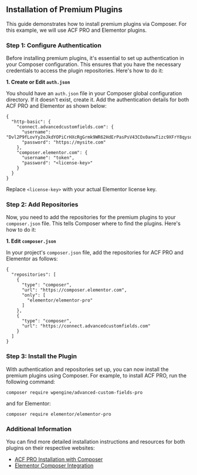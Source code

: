 ## Installation of Premium Plugins

This guide demonstrates how to install premium plugins via Composer. For this example, we will use ACF PRO and Elementor plugins.

### Step 1: Configure Authentication

Before installing premium plugins, it's essential to set up authentication in your Composer configuration. This ensures that you have the necessary credentials to access the plugin repositories. Here's how to do it:

**1. Create or Edit `auth.json`**

You should have an `auth.json` file in your Composer global configuration directory. If it doesn't exist, create it. Add the authentication details for both ACF PRO and Elementor as shown below:

```shell
{
  "http-basic": {
    "connect.advancedcustomfields.com": {
      "username": "Dvl2P9fLovYy2oJkdYOPiCrHXcRgGrmk9WR62HdErPasPsV43COx0anwTizc9XFrY8qysqqZ",
      "password": "https://mysite.com"
    },
    "composer.elementor.com": {
      "username": "token",
      "password": "<license-key>"
    }
  }
}
```

Replace `<license-key>` with your actual Elementor license key.

### Step 2: Add Repositories

Now, you need to add the repositories for the premium plugins to your `composer.json` file. This tells Composer where to find the plugins. Here's how to do it:

**1. Edit `composer.json`**

In your project's `composer.json` file, add the repositories for ACF PRO and Elementor as follows:

```shell
{
  "repositories": [
    {
      "type": "composer",
      "url": "https://composer.elementor.com",
      "only": [
        "elementor/elementor-pro"
      ]
    },
    {
      "type": "composer",
      "url": "https://connect.advancedcustomfields.com"
    }
  ]
}
```

### Step 3: Install the Plugin

With authentication and repositories set up, you can now install the premium plugins using Composer. For example, to install ACF PRO, run the following command:

```shell
composer require wpengine/advanced-custom-fields-pro

```
and for Elementor:

```shell
composer require elementor/elementor-pro

```

### Additional Information

You can find more detailed installation instructions and resources for both plugins on their respective websites:

- [ACF PRO Installation with Composer](https://www.advancedcustomfields.com/resources/installing-acf-pro-with-composer/)
- [Elementor Composer Integration](https://developers.elementor.com/docs/cli/composer/)
